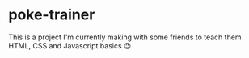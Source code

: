 # poke-trainer
This is a project I'm currently making with some friends to teach them HTML, CSS and Javascript basics 😉
